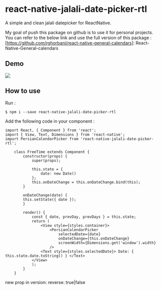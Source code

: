 # react-native-jalali-date-picker-rtl
A simple and clean jalali datepicker for ReactNative.

My goal of push this package on github is to use it for personal projects. You can refer to the below link and use the full version of this package : [https://github.com/rghorbani/react-native-general-calendars]: React-Native-General-calendars

## Demo
<kbd>
  <img src="https://raw.githubusercontent.com/mgolkardev/react-native-jalali-date-picker-rtl/master/demo/demo.jpg?raw=true">
</kbd>


## How to use 
Run : 
    
    $ npm i --save react-native-jalali-date-picker-rtl
    

Add the following code in your component :

	import React, { Component } from 'react';
	import { View, Text, Dimensions } from 'react-native';
	import PersianCalendarPicker from 'react-native-jalali-date-picker-rtl';

        class FreeTime extends Component { 
            constructor(props) {
                super(props);

                this.state = {
                    date: new Date()
                };
                this.onDateChange = this.onDateChange.bind(this);
            }
        
            onDateChange(date) {
            this.setState({ date });
            }
            
            render() {
                const { date, prevDay, prevDays } = this.state;
                return (
                    <View style={styles.container}>
                        <PersianCalendarPicker
                            selectedDate={date}
                            onDateChange={this.onDateChange}
                            screenWidth={Dimensions.get('window').width}
                        />
                    <Text style={styles.selectedDate}> Date: { this.state.date.toString() } </Text>
                </View>
                );
            }
        }

new prop in version:
	reverse: true|false

